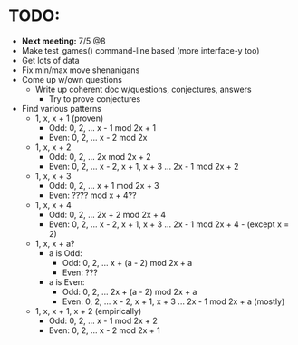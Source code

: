 # TODO:
- **Next meeting:** 7/5 @8 
- Make test_games() command-line based (more interface-y too)
- Get lots of data
- Fix min/max move shenanigans
- Come up w/own questions
  - Write up coherent doc w/questions, conjectures, answers
    - Try to prove conjectures
- Find various patterns
  - 1, x, x + 1 (proven)
    - Odd:  0, 2, ... x - 1 mod 2x + 1
    - Even: 0, 2, ... x - 2 mod 2x
  - 1, x, x + 2
    - Odd:  0, 2, ... 2x mod 2x + 2
    - Even: 0, 2, ... x - 2, x + 1, x + 3 ... 2x - 1 mod 2x + 2
  - 1, x, x + 3
    - Odd:  0, 2, ... x + 1 mod 2x + 3
    - Even: ???? mod x + 4??
  - 1, x, x + 4
    - Odd:  0, 2, ... 2x + 2 mod 2x + 4
    - Even: 0, 2, ... x - 2, x + 1, x + 3 ... 2x - 1 mod 2x + 4 - (except x = 2)
  - 1, x, x + a?
    - a is Odd:
      - Odd:  0, 2, ... x + (a - 2) mod 2x + a
      - Even: ??? 
    - a is Even:
      - Odd:  0, 2, ... 2x + (a - 2) mod 2x + a
      - Even: 0, 2, ... x - 2, x + 1, x + 3 ... 2x - 1 mod 2x + a (mostly)  
  - 1, x, x + 1, x + 2 (empirically)
    - Odd:  0, 2, ... x - 1 mod 2x + 2
    - Even: 0, 2, ... x - 2 mod 2x + 1
